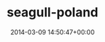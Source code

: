 ---
title:		"seagull-poland"
type:		"photos"
mediatype:		"upload"
location:		"TBC"
date:		"2014-03-09 14:50:47+00:00"
album:		"landscapes"
filename:		"seagull-poland.md"
series:		""
cl_public_id:		"landscapes/seagull-poland"
cl_version:		1497004746
format:		"tiff"
bytes:		5099932
width:		2560
height:		1440
colours:
- "#7EACD4"
- "#BAD6F0"
- "#416B8F"
- "#B6D0EB"
- "#A0C1E3"
- "#282E2B"
- "#7C7F70"
- "#446182"
- "#1B2830"
- "#32322C"
- "#C6C8BA"
- "#757D75"
- "#667176"
- "#C6CCC6"
- "#1D5D8C"
- "#827D74"
exposure_mode:		"Auto"
program:		"Aperture-priority AE"
aperture:		"8.0"
focal_length:		"50.0 mm"
iso:		"200"
shutter_speed:		"1/400"
metering:		"Multi-segment"
flash:		"Off, Did not fire"
white_balance:		"Custom"
colour_temp:		"4400"
has_crop:		"false"
orientation:		"Horizontal (normal)"
camera_model:		"NIKON D800"
lens_info:		"0mm f/0"
artist:		"No artist info"
x_resolution:		"300"
y_resolution:		"300"
---